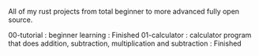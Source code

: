 All of my rust projects from total beginner to more advanced fully open source.

00-tutorial : beginner learning : Finished
01-calculator : calculator program that does addition, subtraction, multiplication and subtraction : Finished
